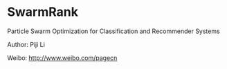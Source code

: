 # SwarmRank

Particle Swarm Optimization for Classification and Recommender Systems

Author: Piji Li

Weibo: http://www.weibo.com/pagecn

